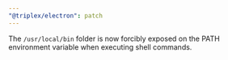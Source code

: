 ```yaml
---
"@triplex/electron": patch
---
```


The `/usr/local/bin` folder is now forcibly exposed on the PATH environment
variable when executing shell commands.
